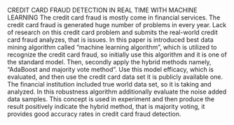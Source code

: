 CREDIT CARD FRAUD DETECTION IN REAL TIME WITH MACHINE LEARNING
    The credit card fraud is mostly come in financial services. The credit card fraud is generated huge number of problems in every year. Lack of research on this credit card problem and submits the real-world credit card fraud analyzes, that is issues. In this paper is introduced best data mining algorithm called “machine learning algorithm”, which is utilized to recognize the credit card fraud, so initially use this algorithm and it is one of the standard model. 
    Then, secondly apply the hybrid methods namely, “AdaBoost and majority vote method”. Use this model efficacy, which is evaluated, and then use the credit card data set it is publicly available one. The financial institution included true world data set, so it is taking and analyzed. In this robustness algorithm additionally evaluate the noise added data samples. This concept is used in experiment and then produce the result positively indicate the hybrid method, that is majority voting, it provides good accuracy rates in credit card fraud detection.
